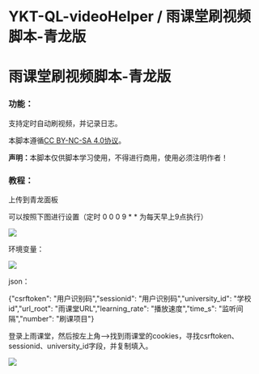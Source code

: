 # YKT-QL-videoHelper / 雨课堂刷视频脚本-青龙版
<h1>雨课堂刷视频脚本-青龙版</h1>
<h3>功能：</h3>
<p>支持定时自动刷视频，并记录日志。</p>
<p>本脚本遵循<a href="https://creativecommons.org/licenses/by-nc-sa/4.0/deed.zh">CC BY-NC-SA 4.0协议</a>。</p>
<p><strong>声明：</strong>本脚本仅供脚本学习使用，不得进行商用，使用必须注明作者！</p>
<h3>教程：</h3>
<p>上传到青龙面板</p>
<p>可以按照下图进行设置（定时 0 0 0 9 * * 为每天早上9点执行）</p>
<p><img src="https://github.com/zuoteamleader/YKT-QL-videoHelper/assets/122458758/a6a370d8-1e7a-463a-8c5e-532d4d4c0b5d"></p>
<p>环境变量：</p>
<p><img src="https://github.com/zuoteamleader/YKT-QL-videoHelper/assets/122458758/64dce1aa-b30b-4721-8520-6225195d4a21"></p>
<p>json：</p>
{"csrftoken": "用户识别码","sessionid": "用户识别码","university_id": "学校id","url_root": "雨课堂URL","learning_rate": "播放速度","time_s": "监听间隔","number": "刷课项目"}
<p>登录上雨课堂，然后按左上角-->找到雨课堂的cookies，寻找csrftoken、sessionid、university_id字段，并复制填入。</p>
<p><img src="https://github.com/zuoteamleader/YKT-QL-videoHelper/assets/122458758/0efe9c3a-7090-493c-950a-dd0aa4d32443"></p>
